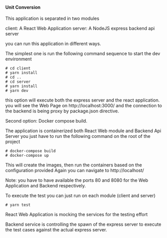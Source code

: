 #### Unit Conversion 


This application is separated in two modules

client: A React Web Application
server: A NodeJS express backend api server

you can run this application in different ways.

The simplest one is run the following command sequence to 
start the dev environment

```
# cd client
# yarn install
# cd ..
# cd server
# yarn install
# yarn dev
```

this option will execute both the express server and the react application.
you will see the Web Page on http://localhost:3000/ and the connection to the
backend is being proxy by package.json directive.


Second option: Docker compose build.

The application is containerized both React Web module and Backend Api Server
you just have to run the following command on the root of the project


```
# docker-compose build
# docker-compose up
```

This will create the images, then run the containers based on the configuration provided
Again you can navigate to http://localhost/

Note: you have to have available the ports 80 and 8080 for the Web Application and Backend
respectively.

To execute the test you can just run on each module (client and server)

```
# yarn test
```

 React Web Application is mocking the services for the testing effort

 Backend service is controlling the spawn of the express server to execute the test cases against the actual
 express server.
 